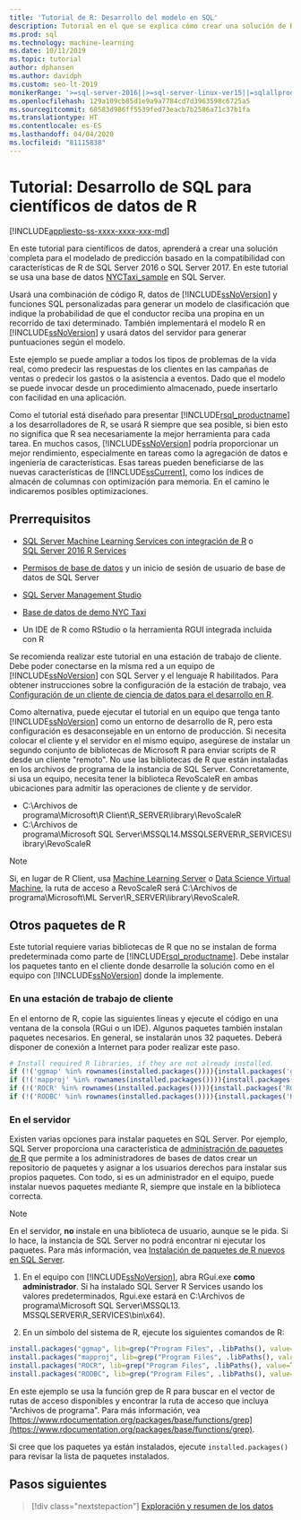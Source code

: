 ```yaml
---
title: 'Tutorial de R: Desarrollo del modelo en SQL'
description: Tutorial en el que se explica cómo crear una solución de R completa para el análisis en bases de datos.
ms.prod: sql
ms.technology: machine-learning
ms.date: 10/11/2019
ms.topic: tutorial
author: dphansen
ms.author: davidph
ms.custom: seo-lt-2019
monikerRange: '>=sql-server-2016||>=sql-server-linux-ver15||=sqlallproducts-allversions'
ms.openlocfilehash: 129a109cb85d1e9a9a7784cd7d3963598c6725a5
ms.sourcegitcommit: 68583d986ff5539fed73eacb7b2586a71c37b1fa
ms.translationtype: HT
ms.contentlocale: es-ES
ms.lasthandoff: 04/04/2020
ms.locfileid: "81115838"
---
```

# <a name="tutorial-sql-development-for-r-data-scientists"></a>Tutorial: Desarrollo de SQL para científicos de datos de R
[!INCLUDE[appliesto-ss-xxxx-xxxx-xxx-md](../../includes/appliesto-ss-xxxx-xxxx-xxx-md.md)]

En este tutorial para científicos de datos, aprenderá a crear una solución completa para el modelado de predicción basado en la compatibilidad con características de R de SQL Server 2016 o SQL Server 2017. En este tutorial se usa una base de datos [NYCTaxi_sample](demo-data-nyctaxi-in-sql.md) en SQL Server. 

Usará una combinación de código R, datos de [!INCLUDE[ssNoVersion](../../includes/ssnoversion-md.md)] y funciones SQL personalizadas para generar un modelo de clasificación que indique la probabilidad de que el conductor reciba una propina en un recorrido de taxi determinado. También implementará el modelo R en [!INCLUDE[ssNoVersion](../../includes/ssnoversion-md.md)] y usará datos del servidor para generar puntuaciones según el modelo.

Este ejemplo se puede ampliar a todos los tipos de problemas de la vida real, como predecir las respuestas de los clientes en las campañas de ventas o predecir los gastos o la asistencia a eventos. Dado que el modelo se puede invocar desde un procedimiento almacenado, puede insertarlo con facilidad en una aplicación.

Como el tutorial está diseñado para presentar [!INCLUDE[rsql_productname](../../includes/rsql-productname-md.md)] a los desarrolladores de R, se usará R siempre que sea posible, si bien esto no significa que R sea necesariamente la mejor herramienta para cada tarea. En muchos casos, [!INCLUDE[ssNoVersion](../../includes/ssnoversion-md.md)] podría proporcionar un mejor rendimiento, especialmente en tareas como la agregación de datos e ingeniería de características.  Esas tareas pueden beneficiarse de las nuevas características de [!INCLUDE[ssCurrent](../../includes/sscurrent-md.md)], como los índices de almacén de columnas con optimización para memoria. En el camino le indicaremos posibles optimizaciones.

## <a name="prerequisites"></a>Prerrequisitos

+ [SQL Server Machine Learning Services con integración de R](../install/sql-machine-learning-services-windows-install.md#verify-installation) o [SQL Server 2016 R Services](../install/sql-r-services-windows-install.md)

+ [Permisos de base de datos](../security/user-permission.md) y un inicio de sesión de usuario de base de datos de SQL Server

+ [SQL Server Management Studio](https://docs.microsoft.com/sql/ssms/download-sql-server-management-studio-ssms)

+ [Base de datos de demo NYC Taxi](demo-data-nyctaxi-in-sql.md)

+ Un IDE de R como RStudio o la herramienta RGUI integrada incluida con R

Se recomienda realizar este tutorial en una estación de trabajo de cliente. Debe poder conectarse en la misma red a un equipo de [!INCLUDE[ssNoVersion](../../includes/ssnoversion-md.md)] con SQL Server y el lenguaje R habilitados. Para obtener instrucciones sobre la configuración de la estación de trabajo, vea [Configuración de un cliente de ciencia de datos para el desarrollo en R](../r/set-up-a-data-science-client.md).

Como alternativa, puede ejecutar el tutorial en un equipo que tenga tanto [!INCLUDE[ssNoVersion](../../includes/ssnoversion-md.md)] como un entorno de desarrollo de R, pero esta configuración es desaconsejable en un entorno de producción. Si necesita colocar el cliente y el servidor en el mismo equipo, asegúrese de instalar un segundo conjunto de bibliotecas de Microsoft R para enviar scripts de R desde un cliente "remoto". No use las bibliotecas de R que están instaladas en los archivos de programa de la instancia de SQL Server. Concretamente, si usa un equipo, necesita tener la biblioteca RevoScaleR en ambas ubicaciones para admitir las operaciones de cliente y de servidor.

+ C:\Archivos de programa\Microsoft\R Client\R_SERVER\library\RevoScaleR 
+ C:\Archivos de programa\Microsoft SQL Server\MSSQL14.MSSQLSERVER\R_SERVICES\library\RevoScaleR

> [!NOTE]
> Si, en lugar de R Client, usa [Machine Learning Server](https://docs.microsoft.com/machine-learning-server/) o [Data Science Virtual Machine](https://docs.microsoft.com/azure/machine-learning/data-science-virtual-machine/), la ruta de acceso a RevoScaleR será C:\Archivos de programa\Microsoft\ML Server\R_SERVER\library\RevoScaleR.

<a name="add-packages"></a>

## <a name="additional-r-packages"></a>Otros paquetes de R

Este tutorial requiere varias bibliotecas de R que no se instalan de forma predeterminada como parte de [!INCLUDE[rsql_productname](../../includes/rsql-productname-md.md)]. Debe instalar los paquetes tanto en el cliente donde desarrolle la solución como en el equipo con [!INCLUDE[ssNoVersion](../../includes/ssnoversion-md.md)] donde la implemente.

### <a name="on-a-client-workstation"></a>En una estación de trabajo de cliente

En el entorno de R, copie las siguientes líneas y ejecute el código en una ventana de la consola (RGui o un IDE). Algunos paquetes también instalan paquetes necesarios. En general, se instalarán unos 32 paquetes. Deberá disponer de conexión a Internet para poder realizar este paso.
    
  ```R
  # Install required R libraries, if they are not already installed.
  if (!('ggmap' %in% rownames(installed.packages()))){install.packages('ggmap')}
  if (!('mapproj' %in% rownames(installed.packages()))){install.packages('mapproj')}
  if (!('ROCR' %in% rownames(installed.packages()))){install.packages('ROCR')}
  if (!('RODBC' %in% rownames(installed.packages()))){install.packages('RODBC')}
  ```

### <a name="on-the-server"></a>En el servidor

Existen varias opciones para instalar paquetes en SQL Server. Por ejemplo, SQL Server proporciona una característica de [administración de paquetes de R](../package-management/install-additional-r-packages-on-sql-server.md) que permite a los administradores de bases de datos crear un repositorio de paquetes y asignar a los usuarios derechos para instalar sus propios paquetes. Con todo, si es un administrador en el equipo, puede instalar nuevos paquetes mediante R, siempre que instale en la biblioteca correcta.

> [!NOTE]
> En el servidor, **no** instale en una biblioteca de usuario, aunque se le pida. Si lo hace, la instancia de SQL Server no podrá encontrar ni ejecutar los paquetes. Para más información, vea [Instalación de paquetes de R nuevos en SQL Server](../package-management/install-additional-r-packages-on-sql-server.md).

1. En el equipo con [!INCLUDE[ssNoVersion](../../includes/ssnoversion-md.md)], abra RGui.exe **como administrador**.  Si ha instalado SQL Server R Services usando los valores predeterminados, Rgui.exe estará en C:\Archivos de programa\Microsoft SQL Server\MSSQL13. MSSQLSERVER\R_SERVICES\bin\x64).

2. En un símbolo del sistema de R, ejecute los siguientes comandos de R:
  
  ```R
  install.packages("ggmap", lib=grep("Program Files", .libPaths(), value=TRUE)[1])
  install.packages("mapproj", lib=grep("Program Files", .libPaths(), value=TRUE)[1])
  install.packages("ROCR", lib=grep("Program Files", .libPaths(), value=TRUE)[1])
  install.packages("RODBC", lib=grep("Program Files", .libPaths(), value=TRUE)[1])
  ```
  En este ejemplo se usa la función grep de R para buscar en el vector de rutas de acceso disponibles y encontrar la ruta de acceso que incluya "Archivos de programa". Para más información, vea [https://www.rdocumentation.org/packages/base/functions/grep](https://www.rdocumentation.org/packages/base/functions/grep).

  Si cree que los paquetes ya están instalados, ejecute `installed.packages()` para revisar la lista de paquetes instalados.

## <a name="next-steps"></a>Pasos siguientes

> [!div class="nextstepaction"]
> [Exploración y resumen de los datos](walkthrough-view-and-summarize-data-using-r.md)
